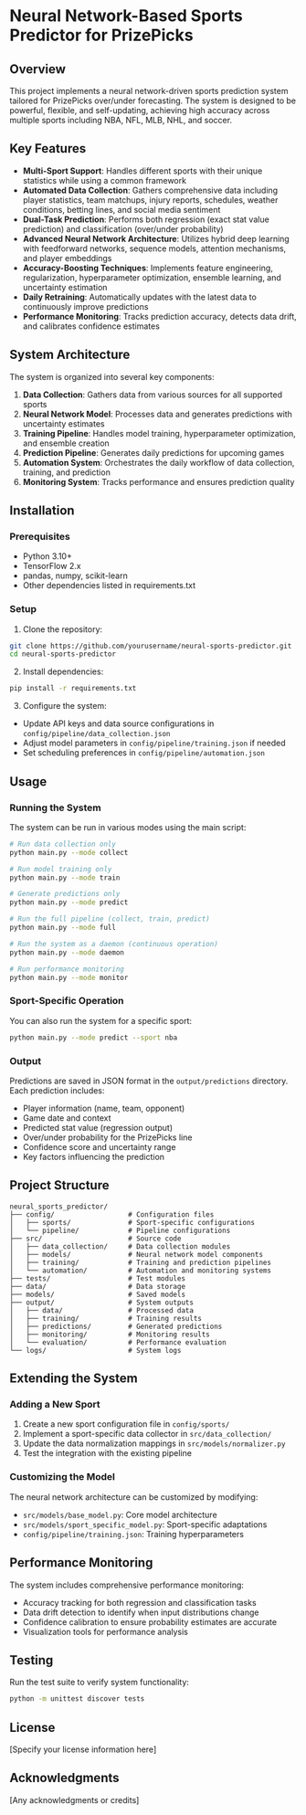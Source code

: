 # Neural Network-Based Sports Predictor for PrizePicks

## Overview

This project implements a neural network-driven sports prediction system tailored for PrizePicks over/under forecasting. The system is designed to be powerful, flexible, and self-updating, achieving high accuracy across multiple sports including NBA, NFL, MLB, NHL, and soccer.

## Key Features

- **Multi-Sport Support**: Handles different sports with their unique statistics while using a common framework
- **Automated Data Collection**: Gathers comprehensive data including player statistics, team matchups, injury reports, schedules, weather conditions, betting lines, and social media sentiment
- **Dual-Task Prediction**: Performs both regression (exact stat value prediction) and classification (over/under probability)
- **Advanced Neural Network Architecture**: Utilizes hybrid deep learning with feedforward networks, sequence models, attention mechanisms, and player embeddings
- **Accuracy-Boosting Techniques**: Implements feature engineering, regularization, hyperparameter optimization, ensemble learning, and uncertainty estimation
- **Daily Retraining**: Automatically updates with the latest data to continuously improve predictions
- **Performance Monitoring**: Tracks prediction accuracy, detects data drift, and calibrates confidence estimates

## System Architecture

The system is organized into several key components:

1. **Data Collection**: Gathers data from various sources for all supported sports
2. **Neural Network Model**: Processes data and generates predictions with uncertainty estimates
3. **Training Pipeline**: Handles model training, hyperparameter optimization, and ensemble creation
4. **Prediction Pipeline**: Generates daily predictions for upcoming games
5. **Automation System**: Orchestrates the daily workflow of data collection, training, and prediction
6. **Monitoring System**: Tracks performance and ensures prediction quality

## Installation

### Prerequisites

- Python 3.10+
- TensorFlow 2.x
- pandas, numpy, scikit-learn
- Other dependencies listed in requirements.txt

### Setup

1. Clone the repository:
```bash
git clone https://github.com/yourusername/neural-sports-predictor.git
cd neural-sports-predictor
```

2. Install dependencies:
```bash
pip install -r requirements.txt
```

3. Configure the system:
- Update API keys and data source configurations in `config/pipeline/data_collection.json`
- Adjust model parameters in `config/pipeline/training.json` if needed
- Set scheduling preferences in `config/pipeline/automation.json`

## Usage

### Running the System

The system can be run in various modes using the main script:

```bash
# Run data collection only
python main.py --mode collect

# Run model training only
python main.py --mode train

# Generate predictions only
python main.py --mode predict

# Run the full pipeline (collect, train, predict)
python main.py --mode full

# Run the system as a daemon (continuous operation)
python main.py --mode daemon

# Run performance monitoring
python main.py --mode monitor
```

### Sport-Specific Operation

You can also run the system for a specific sport:

```bash
python main.py --mode predict --sport nba
```

### Output

Predictions are saved in JSON format in the `output/predictions` directory. Each prediction includes:

- Player information (name, team, opponent)
- Game date and context
- Predicted stat value (regression output)
- Over/under probability for the PrizePicks line
- Confidence score and uncertainty range
- Key factors influencing the prediction

## Project Structure

```
neural_sports_predictor/
├── config/                  # Configuration files
│   ├── sports/              # Sport-specific configurations
│   └── pipeline/            # Pipeline configurations
├── src/                     # Source code
│   ├── data_collection/     # Data collection modules
│   ├── models/              # Neural network model components
│   ├── training/            # Training and prediction pipelines
│   └── automation/          # Automation and monitoring systems
├── tests/                   # Test modules
├── data/                    # Data storage
├── models/                  # Saved models
├── output/                  # System outputs
│   ├── data/                # Processed data
│   ├── training/            # Training results
│   ├── predictions/         # Generated predictions
│   ├── monitoring/          # Monitoring results
│   └── evaluation/          # Performance evaluation
└── logs/                    # System logs
```

## Extending the System

### Adding a New Sport

1. Create a new sport configuration file in `config/sports/`
2. Implement a sport-specific data collector in `src/data_collection/`
3. Update the data normalization mappings in `src/models/normalizer.py`
4. Test the integration with the existing pipeline

### Customizing the Model

The neural network architecture can be customized by modifying:

- `src/models/base_model.py`: Core model architecture
- `src/models/sport_specific_model.py`: Sport-specific adaptations
- `config/pipeline/training.json`: Training hyperparameters

## Performance Monitoring

The system includes comprehensive performance monitoring:

- Accuracy tracking for both regression and classification tasks
- Data drift detection to identify when input distributions change
- Confidence calibration to ensure probability estimates are accurate
- Visualization tools for performance analysis

## Testing

Run the test suite to verify system functionality:

```bash
python -m unittest discover tests
```

## License

[Specify your license information here]

## Acknowledgments

[Any acknowledgments or credits]
